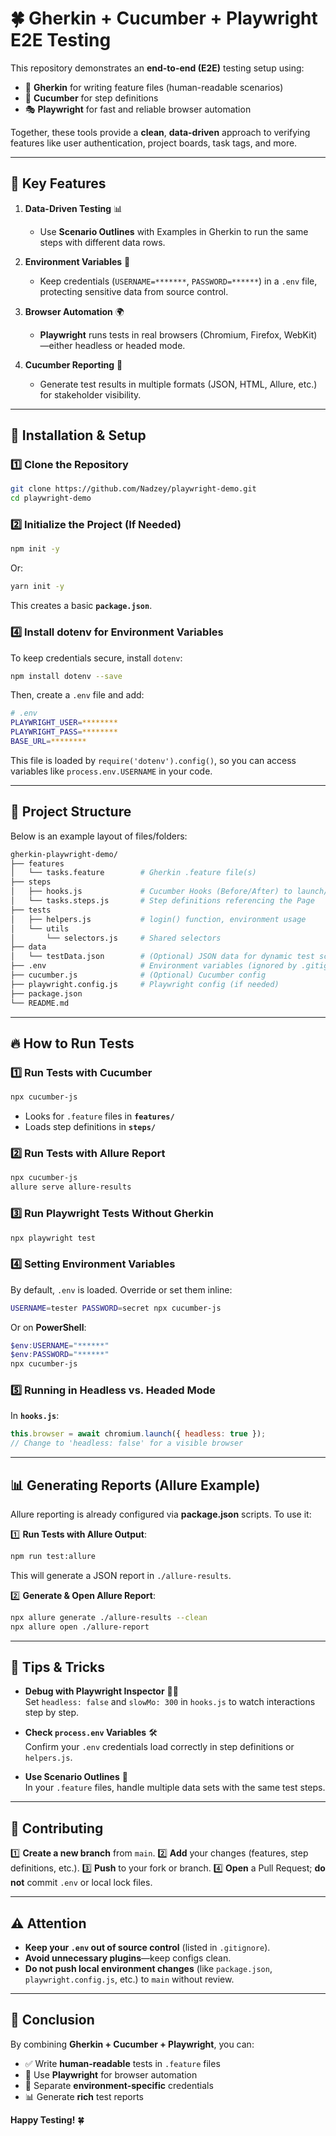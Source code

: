 # 🍀 Gherkin + Cucumber + Playwright E2E Testing

This repository demonstrates an **end-to-end (E2E)** testing setup using:

- 📝 **Gherkin** for writing feature files (human-readable scenarios)
- 🥒 **Cucumber** for step definitions
- 🎭 **Playwright** for fast and reliable browser automation

Together, these tools provide a **clean**, **data-driven** approach to verifying features like user authentication, project boards, task tags, and more.

---

## 🚀 Key Features

1. **Data-Driven Testing** 📊  
   - Use **Scenario Outlines** with Examples in Gherkin to run the same steps with different data rows.

2. **Environment Variables** 🔐  
   - Keep credentials (`USERNAME=*******`, `PASSWORD=******`) in a `.env` file, protecting sensitive data from source control.

3. **Browser Automation** 🌍  
   - **Playwright** runs tests in real browsers (Chromium, Firefox, WebKit)—either headless or headed mode.

4. **Cucumber Reporting** 📑  
   - Generate test results in multiple formats (JSON, HTML, Allure, etc.) for stakeholder visibility.

---

## 💾 Installation & Setup

### 1️⃣ Clone the Repository
```bash
git clone https://github.com/Nadzey/playwright-demo.git
cd playwright-demo
```

### 2️⃣ Initialize the Project (If Needed)
```bash
npm init -y
```
Or:
```bash
yarn init -y
```
This creates a basic **`package.json`**.

### 4️⃣ Install dotenv for Environment Variables
To keep credentials secure, install `dotenv`:
```bash
npm install dotenv --save
```
Then, create a `.env` file and add:
```bash
# .env
PLAYWRIGHT_USER=********
PLAYWRIGHT_PASS=********
BASE_URL=********
```
This file is loaded by `require('dotenv').config()`, so you can access variables like `process.env.USERNAME` in your code.

---

## 🌱 Project Structure

Below is an example layout of files/folders:

```bash
gherkin-playwright-demo/
├── features
│   └── tasks.feature        # Gherkin .feature file(s)
├── steps
│   ├── hooks.js             # Cucumber Hooks (Before/After) to launch/close Playwright
│   └── tasks.steps.js       # Step definitions referencing the Page
├── tests
│   ├── helpers.js           # login() function, environment usage
│   └── utils
│       └── selectors.js     # Shared selectors
├── data
│   └── testData.json        # (Optional) JSON data for dynamic test scenarios
├── .env                     # Environment variables (ignored by .gitignore)
├── cucumber.js              # (Optional) Cucumber config
├── playwright.config.js     # Playwright config (if needed)
├── package.json
└── README.md
```

---

## 🔥 How to Run Tests

### 1️⃣ Run Tests with Cucumber
```bash
npx cucumber-js
```
- Looks for `.feature` files in **`features/`**
- Loads step definitions in **`steps/`**

### 2️⃣ Run Tests with Allure Report
```bash
npx cucumber-js
allure serve allure-results
```

### 3️⃣ Run Playwright Tests Without Gherkin
```bash
npx playwright test
```

### 4️⃣ Setting Environment Variables
By default, `.env` is loaded. Override or set them inline:
```bash
USERNAME=tester PASSWORD=secret npx cucumber-js
```
Or on **PowerShell**:
```powershell
$env:USERNAME="******"
$env:PASSWORD="******"
npx cucumber-js
```

### 5️⃣ Running in Headless vs. Headed Mode
In **`hooks.js`**:
```js
this.browser = await chromium.launch({ headless: true });
// Change to 'headless: false' for a visible browser
```

---


## 📊 Generating Reports (Allure Example)

Allure reporting is already configured via **package.json** scripts. To use it:

1️⃣ **Run Tests with Allure Output**:
```bash
npm run test:allure
```
This will generate a JSON report in `./allure-results`.

2️⃣ **Generate & Open Allure Report**:
```bash
npx allure generate ./allure-results --clean
npx allure open ./allure-report
```

---

## 🤖 Tips & Tricks

- **Debug with Playwright Inspector** 🕵️‍♂️  
  Set `headless: false` and `slowMo: 300` in `hooks.js` to watch interactions step by step.

- **Check `process.env` Variables** 🛠️  
  Confirm your `.env` credentials load correctly in step definitions or `helpers.js`.

- **Use Scenario Outlines** 📑  
  In your `.feature` files, handle multiple data sets with the same test steps.

---

## 🤝 Contributing

1️⃣ **Create a new branch** from `main`.
2️⃣ **Add** your changes (features, step definitions, etc.).
3️⃣ **Push** to your fork or branch.
4️⃣ **Open** a Pull Request; **do not** commit `.env` or local lock files.

---

## ⚠️ Attention

- **Keep your `.env` out of source control** (listed in `.gitignore`).
- **Avoid unnecessary plugins**—keep configs clean.
- **Do not push local environment changes** (like `package.json`, `playwright.config.js`, etc.) to `main` without review.

---

## 🎉 Conclusion

By combining **Gherkin + Cucumber + Playwright**, you can:

- ✅ Write **human-readable** tests in `.feature` files
- 🚀 Use **Playwright** for browser automation
- 🔐 Separate **environment-specific** credentials
- 📊 Generate **rich** test reports

**Happy Testing!** 🍀